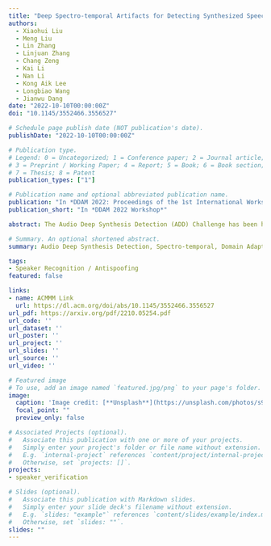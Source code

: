 ```yaml
---
title: "Deep Spectro-temporal Artifacts for Detecting Synthesized Speech"
authors:
  - Xiaohui Liu
  - Meng Liu
  - Lin Zhang
  - Linjuan Zhang
  - Chang Zeng
  - Kai Li
  - Nan Li
  - Kong Aik Lee
  - Longbiao Wang
  - Jianwu Dang
date: "2022-10-10T00:00:00Z"
doi: "10.1145/3552466.3556527"

# Schedule page publish date (NOT publication's date).
publishDate: "2022-10-10T00:00:00Z"

# Publication type.
# Legend: 0 = Uncategorized; 1 = Conference paper; 2 = Journal article;
# 3 = Preprint / Working Paper; 4 = Report; 5 = Book; 6 = Book section;
# 7 = Thesis; 8 = Patent
publication_types: ["1"]

# Publication name and optional abbreviated publication name.
publication: "In *DDAM 2022: Proceedings of the 1st International Workshop on Deepfake Detection for Audio Multimedia*"
publication_short: "In *DDAM 2022 Workshop*"

abstract: The Audio Deep Synthesis Detection (ADD) Challenge has been held to detect generated human-like speech. With our submitted system, this paper provides an overall assessment of track 1 (Low-quality Fake Audio Detection) and track 2 (Partially Fake Audio Detection). In this paper, spectro-temporal artifacts were detected using raw temporal signals, spectral features, as well as deep embedding features. To address track 1, low-quality data augmentation, domain adaptation via finetuning, and various complementary feature information fusion were aggregated in our system. Furthermore, we analyzed the clustering characteristics of subsystems with different features by visualization method and explained the effectiveness of our proposed greedy fusion strategy. As for track 2, frame transition and smoothing were detected using self-supervised learning structure to capture the manipulation of PF attacks in the time domain. We ranked 4th and 5th in track 1 and track 2, respectively.

# Summary. An optional shortened abstract.
summary: Audio Deep Synthesis Detection, Spectro-temporal, Domain Adaptation, Self-Supervised Learning, Frame transition, Greedy Fusion.

tags:
- Speaker Recognition / Antispoofing
featured: false

links:
- name: ACMMM Link
  url: https://dl.acm.org/doi/abs/10.1145/3552466.3556527
url_pdf: https://arxiv.org/pdf/2210.05254.pdf
url_code: ''
url_dataset: ''
url_poster: ''
url_project: ''
url_slides: ''
url_source: ''
url_video: ''

# Featured image
# To use, add an image named `featured.jpg/png` to your page's folder. 
image:
  caption: 'Image credit: [**Unsplash**](https://unsplash.com/photos/s9CC2SKySJM)'
  focal_point: ""
  preview_only: false

# Associated Projects (optional).
#   Associate this publication with one or more of your projects.
#   Simply enter your project's folder or file name without extension.
#   E.g. `internal-project` references `content/project/internal-project/index.md`.
#   Otherwise, set `projects: []`.
projects:
- speaker_verification

# Slides (optional).
#   Associate this publication with Markdown slides.
#   Simply enter your slide deck's filename without extension.
#   E.g. `slides: "example"` references `content/slides/example/index.md`.
#   Otherwise, set `slides: ""`.
slides: ""
---
```


<!-- {{% callout note %}}
Click the _Cite_ button above to demo the feature to enable visitors to import publication metadata into their reference management software.
{{% /callout %}} -->

<!-- Supplementary notes can be added here, including [code, math, and images](https://wowchemy.com/docs/writing-markdown-latex/). -->

